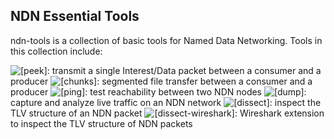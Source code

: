 ## NDN Essential Tools
ndn-tools is a collection of basic tools for Named Data Networking. Tools in this collection include:

    
![[peek]](https://github.com/named-data/ndn-tools/blob/master/tools/peek): transmit a single Interest/Data packet between a consumer and a producer
![[chunks]](https://github.com/named-data/ndn-tools/blob/master/tools/chunks): segmented file transfer between a consumer and a producer
![[ping]](https://github.com/named-data/ndn-tools/blob/master/tools/ping): test reachability between two NDN nodes
![[dump]](https://github.com/named-data/ndn-tools/blob/master/tools/dump): capture and analyze live traffic on an NDN network
![[dissect]](https://github.com/named-data/ndn-tools/blob/master/tools/dissect): inspect the TLV structure of an NDN packet
![[dissect-wireshark]](https://github.com/named-data/ndn-tools/blob/master/tools/dissect-wireshark): Wireshark extension to inspect the TLV structure of NDN packets
